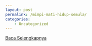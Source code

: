 ```yaml
---
layout: post
permalink: /mimpi-mati-hidup-semula/
categories:
    - Uncategorized
---
```


[Baca Selengkapnya](/03)
